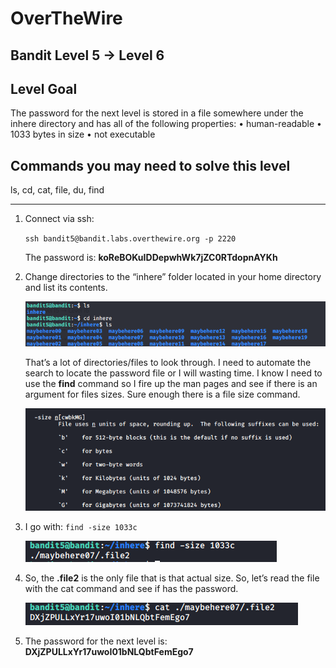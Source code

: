 # OverTheWire
## Bandit Level 5 → Level 6

## Level Goal
The password for the next level is stored in a file somewhere under the inhere directory and has all of the following properties:
    • human-readable 
    • 1033 bytes in size 
    • not executable 
## Commands you may need to solve this level
ls, cd, cat, file, du, find


----------------------------------------------------------------------------------------------------------------------------


1. Connect via ssh: 

	`ssh bandit5@bandit.labs.overthewire.org -p 2220`

    The password is: **koReBOKuIDDepwhWk7jZC0RTdopnAYKh**

2. Change directories to the “inhere” folder located in your home directory and list its contents.

    ![](images/level5to6.list.inhere.contents.png?raw=true)

    That’s a lot of directories/files to look through. I need to automate the search to locate the password file or I will wasting time.  I know I need to use the **find** command so I fire up the man pages and see if there is an argument for files sizes. Sure enough there is a file size command. 
    
    ![file command](images/level5to6.find.command.by.size.of.file.png?raw=true)

3. I go with: `find -size 1033c` 

    ![](images/level5to6.find.passfile.png?raw=true)

4. So, the **.file2** is the only file that is that actual size. So, let’s read the file with the cat command and see if has the password. 

    ![](images/level5to6.read.passwordfile.png?raw=true)


5. The password for the next level is: **DXjZPULLxYr17uwoI01bNLQbtFemEgo7**